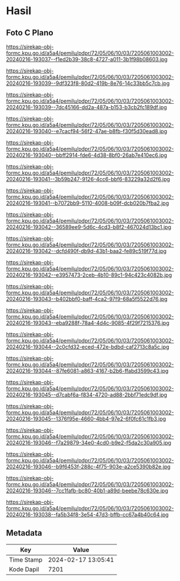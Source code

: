 # Hasil

## Foto C Plano

https://sirekap-obj-formc.kpu.go.id/a5a4/pemilu/pdpr/72/05/06/10/03/7205061003002-20240216-193037--f1ed2b39-38c8-4727-a011-3b1f98b08603.jpg

https://sirekap-obj-formc.kpu.go.id/a5a4/pemilu/pdpr/72/05/06/10/03/7205061003002-20240216-193039--9df323f8-80d2-419b-8e76-14c33bb5c7cb.jpg

https://sirekap-obj-formc.kpu.go.id/a5a4/pemilu/pdpr/72/05/06/10/03/7205061003002-20240216-193039--7dc45166-dd2a-487a-b153-b3cb2fc189df.jpg

https://sirekap-obj-formc.kpu.go.id/a5a4/pemilu/pdpr/72/05/06/10/03/7205061003002-20240216-193040--e7cacf94-56f2-47ae-b8fb-f30f5d30ead8.jpg

https://sirekap-obj-formc.kpu.go.id/a5a4/pemilu/pdpr/72/05/06/10/03/7205061003002-20240216-193040--bbff2914-fde6-4d38-8bf0-26ab7e410ec6.jpg

https://sirekap-obj-formc.kpu.go.id/a5a4/pemilu/pdpr/72/05/06/10/03/7205061003002-20240216-193041--3b59b247-9126-4cc6-bbf6-83229a32d2f6.jpg

https://sirekap-obj-formc.kpu.go.id/a5a4/pemilu/pdpr/72/05/06/10/03/7205061003002-20240216-193041--b7072bb9-5110-4008-b09f-dcb020b7fba2.jpg

https://sirekap-obj-formc.kpu.go.id/a5a4/pemilu/pdpr/72/05/06/10/03/7205061003002-20240216-193042--36589ee9-5d6c-4cd3-b8f2-467024d13bc1.jpg

https://sirekap-obj-formc.kpu.go.id/a5a4/pemilu/pdpr/72/05/06/10/03/7205061003002-20240216-193042--dcfd490f-db9d-43b1-baa2-fe89c519f77d.jpg

https://sirekap-obj-formc.kpu.go.id/a5a4/pemilu/pdpr/72/05/06/10/03/7205061003002-20240216-193042--e3957473-2ceb-4b10-89c1-94c423c4082b.jpg

https://sirekap-obj-formc.kpu.go.id/a5a4/pemilu/pdpr/72/05/06/10/03/7205061003002-20240216-193043--b402bbf0-baff-4ca2-97f9-68a5f5522d76.jpg

https://sirekap-obj-formc.kpu.go.id/a5a4/pemilu/pdpr/72/05/06/10/03/7205061003002-20240216-193043--eba9288f-78a4-4d4c-9085-4f29f7215376.jpg

https://sirekap-obj-formc.kpu.go.id/a5a4/pemilu/pdpr/72/05/06/10/03/7205061003002-20240216-193044--2c0cfd32-eced-472e-bdbd-caf2713c8a5c.jpg

https://sirekap-obj-formc.kpu.go.id/a5a4/pemilu/pdpr/72/05/06/10/03/7205061003002-20240216-193044--87fe6081-a863-4167-b2b6-ffabd3599c43.jpg

https://sirekap-obj-formc.kpu.go.id/a5a4/pemilu/pdpr/72/05/06/10/03/7205061003002-20240216-193045--d7cabf6a-f834-4720-ad88-2bbf71edc9df.jpg

https://sirekap-obj-formc.kpu.go.id/a5a4/pemilu/pdpr/72/05/06/10/03/7205061003002-20240216-193045--1376f95e-4660-4bb4-97e2-6f0fc61c1fb3.jpg

https://sirekap-obj-formc.kpu.go.id/a5a4/pemilu/pdpr/72/05/06/10/03/7205061003002-20240216-193046--f7a29879-34e0-4cd0-b9e2-f5da2c30a905.jpg

https://sirekap-obj-formc.kpu.go.id/a5a4/pemilu/pdpr/72/05/06/10/03/7205061003002-20240216-193046--b9f6453f-288c-4f75-903e-a2ce5390b82e.jpg

https://sirekap-obj-formc.kpu.go.id/a5a4/pemilu/pdpr/72/05/06/10/03/7205061003002-20240216-193046--7cc1fafb-bc80-40b1-a89d-beebe78c630e.jpg

https://sirekap-obj-formc.kpu.go.id/a5a4/pemilu/pdpr/72/05/06/10/03/7205061003002-20240216-193038--fa5b34f8-3e54-47d3-bffb-cc67a4b40c64.jpg


## Metadata

| Key        | Value               |
| ---------- | ------------------- |
| Time Stamp | 2024-02-17 13:05:41 |
| Kode Dapil | 7201                |



